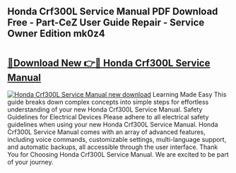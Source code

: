 ## Honda Crf300L Service Manual PDF Download Free - Part-CeZ User Guide Repair - Service Owner Edition mk0z4

# <h2><a href="http://cf13070.oget.top/?id=Honda+Crf300L+Service+Manual">🔗Download New 👉🔴 Honda Crf300L Service Manual</a></h2>

[![Honda Crf300L Service Manual new download](https://i.imgur.com/5g1atiW.png)](http://cf13070.oget.top/?id=Honda+Crf300L+Service+Manual)
Learning Made Easy This guide breaks down complex concepts into simple steps for effortless understanding of your new Honda Crf300L Service Manual. Safety Guidelines for Electrical Devices Please adhere to all electrical safety guidelines when using your new Honda Crf300L Service Manual. Honda Crf300L Service Manual comes with an array of advanced features, including voice commands, customizable settings, multi-language support, and automatic backups, all accessible through the user interface. Thank You for Choosing Honda Crf300L Service Manual. We are excited to be part of your journey.
